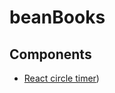 # beanBooks

## Components

- [React circle timer](https://snyk.io/advisor/npm-package/react-countdown-circle-timer))